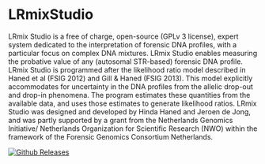 # LRmixStudio
LRmix Studio is a free of charge, open-source (GPLv 3 license), expert system dedicated to the interpretation of forensic DNA profiles, with a particular focus on complex DNA mixtures. LRmix Studio enables measuring the probative value of any (autosomal STR-based) forensic DNA profile. LRmix Studio is programmed after the likelihood ratio model described in Haned et al (FSIG 2012) and Gill &amp; Haned (FSIG 2013). This model explicitly accommodates for uncertainty in the DNA profiles from the allelic drop-out and drop-in phenomena. The program estimates these quantities from the available data, and uses those estimates to generate likelihood ratios. LRmix Studio was designed and developed by Hinda Haned and Jeroen de Jong, and was partly supported by a grant from the Netherlands Genomics Initiative/ Netherlands Organization for Scientific Research (NWO) within the framework of the Forensic Genomics Consortium Netherlands. 

[![Github Releases](https://img.shields.io/github/downloads/smartrank/lrmixstudio/latest/total.svg)](https://github.com/smartrank/lrmixstudio/releases/latest)
